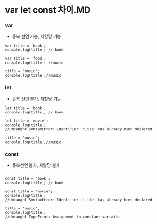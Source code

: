 # var let const 차이.MD

### var
- 중복 선언 가능, 재할당 가능
```script
var title = 'book';
console.log(title); // book

var title = 'food';
console.log(title); //movie

title = 'music';
console.log(title);//music
```

### let
- 중복 선언 불가, 재할당 가능
```script
let title = 'book';
console.log(title); // book

let title = 'movie';
console.log(title); 
//Uncaught SyntaxError: Identifier 'title' has already been declared

title = 'music';
console.log(title);//music
```

### const
- 중복선언 불가, 재할당 불가
```script

const title = 'book';
console.log(title); // book

const title = 'movie';
console.log(title); 
//Uncaught SyntaxError: Identifier 'title' has already been declared

title = 'music';
console.log(title);
//Uncaught TypeError: Assignment to constant variable
```
